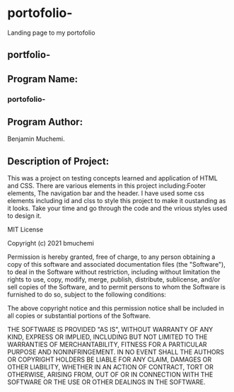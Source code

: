 # portofolio-
Landing page to my portofolio

## portfolio-




## Program Name:
###  portofolio-

## Program Author:
 Benjamin Muchemi.
 
 ## Description of Project:
 
 This was a project on testing concepts learned and application of HTML and CSS.
 There are various elements in this project including:Footer elements, The navigation bar  and the header.
 I have used some css elements including id and clss to style this project to make it oustanding as it looks.
 Take your time and go through the code and the vrious styles used to design it.
 
 
 MIT License

Copyright (c) 2021 bmuchemi

Permission is hereby granted, free of charge, to any person obtaining a copy
of this software and associated documentation files (the "Software"), to deal
in the Software without restriction, including without limitation the rights
to use, copy, modify, merge, publish, distribute, sublicense, and/or sell
copies of the Software, and to permit persons to whom the Software is
furnished to do so, subject to the following conditions:

The above copyright notice and this permission notice shall be included in all
copies or substantial portions of the Software.

THE SOFTWARE IS PROVIDED "AS IS", WITHOUT WARRANTY OF ANY KIND, EXPRESS OR
IMPLIED, INCLUDING BUT NOT LIMITED TO THE WARRANTIES OF MERCHANTABILITY,
FITNESS FOR A PARTICULAR PURPOSE AND NONINFRINGEMENT. IN NO EVENT SHALL THE
AUTHORS OR COPYRIGHT HOLDERS BE LIABLE FOR ANY CLAIM, DAMAGES OR OTHER
LIABILITY, WHETHER IN AN ACTION OF CONTRACT, TORT OR OTHERWISE, ARISING FROM,
OUT OF OR IN CONNECTION WITH THE SOFTWARE OR THE USE OR OTHER DEALINGS IN THE
SOFTWARE.

